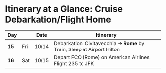 # Itinerary at a Glance: Cruise Debarkation/Flight Home
| Day   |     | Date  | Itinerary                                                                |
| ----  | --- | ----- | ------------------------------------------------------------------------ |
| **15** | Fri | 10/14 | Debarkation, Civitavecchia -> **Rome** by Train, Sleep at Airport Hilton |
| **16** | Sat | 10/15 | Depart FCO (Rome) on American Airlines Flight 235 to JFK |